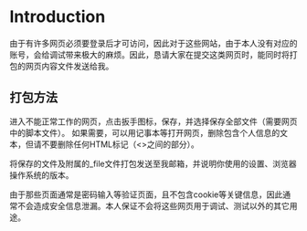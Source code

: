 # Introduction #

由于有许多网页必须要登录后才可访问，因此对于这些网站，由于本人没有对应的账号，会给调试带来极大的麻烦。因此，恳请大家在提交这类网页时，能同时将打包的网页内容文件发送给我。

## 打包方法 ##
进入不能正常工作的网页，点击扳手图标，保存，并选择保存全部文件（需要网页中的脚本文件）。
如果需要，可以用记事本等打开网页，删除包含个人信息的文本，但请不要删除任何HTML标记（<>之间的部分）。

将保存的文件及附属的\_file文件打包发送至我邮箱，并说明你使用的设置、浏览器操作系统的版本。

由于那些页面通常是密码输入等验证页面，且不包含cookie等关键信息，因此通常不会造成安全信息泄漏。本人保证不会将这些网页用于调试、测试以外的其它用途。